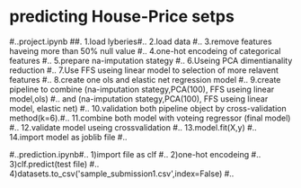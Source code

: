 # predicting House-Price setps 
#..project.ipynb ##.
1.load lyberies#..
2.load data #..
3.remove features haveing more than 50% null value #..
4.one-hot encodeing of categorical features #..
5.prepare na-imputation stategy #..
6.Useing PCA dimentianality reduction #..
7.Use FFS useing linear model to selection of more  relavent features #..
8.create one ols and elastic net regression model #..
9.create pipeline to combine (na-imputation stategy,PCA(100), FFS useing linear model,ols) #..
  and  (na-imputation stategy,PCA(100), FFS useing linear model, elastic net) #..
10.validation both  pipeline object by cross-validation method(k=6).#..
11.combine both model with voteing regressor (final model) #..
12.validate model useing crossvalidation #..
13.model.fit(X,y) #..
14.import model as joblib file #..


#..prediction.ipynb#..
1)import file as clf #..
2)one-hot encodeing #..
3)clf.predict(test file) #..
4)datasets.to_csv('sample_submission1.csv',index=False) #..
 
